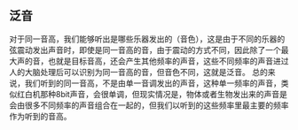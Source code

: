 ## 泛音
对于同一音高，我们能够听出是哪些乐器发出的（音色），这是由于不同的乐器的弦震动发出声音时，即使是同一音高的音，由于震动的方式不同，因此除了一个最大声的音，也就是目标音高，还会产生其他频率的声音，这些不同频率的声音进过人的大脑处理后可以识别为同一音高的音，但音色不同，这就是泛音。
总的来说，我们听到的同一音高，不是由单一音调发出的声音，这种单一频率的声音，类似红白机那种8bit声音，会很单调，但现实情况是，物体或者生物发出来的声音是会由很多不同频率的声音组合在一起的，但我们以听到的这些频率里最主要的频率作为听到的音高。